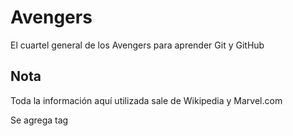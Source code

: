 # Avengers

El cuartel general de los Avengers para aprender Git y GitHub

## Nota
Toda la información aquí utilizada sale de Wikipedia y Marvel.com

Se agrega tag
